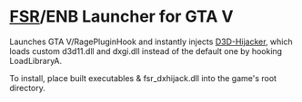 # [FSR](https://github.com/NarutoUA/gta5_fsr)/ENB Launcher for GTA V

Launches GTA V/RagePluginHook and instantly injects [D3D-Hijacker](https://github.com/alessandromrc/D3D-Hijacker), which loads custom d3d11.dll and dxgi.dll instead of the default one by hooking LoadLibraryA.

To install, place built executables & fsr_dxhijack.dll into the game's root directory.
